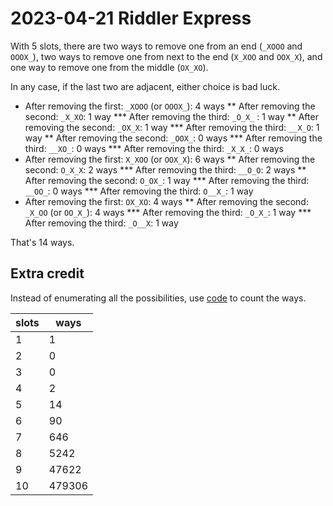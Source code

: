 2023-04-21 Riddler Express
==========================
With 5 slots, there are two ways to remove one from an end
(`_XOOO` and `OOOX_`), two ways to remove one from next to the end (`X_XOO`
and `OOX_X`), and one way to remove one from the middle (`OX_XO`).

In any case, if the last two are adjacent, either choice is bad luck.

* After removing the first: `_XOOO` (or `OOOX_`): 4 ways
** After removing the second: `_X_XO`: 1 way
*** After removing the third: `_O_X_` : 1 way
** After removing the second: `_OX_X`: 1 way
*** After removing the third: `__X_O`: 1 way
** After removing the second: `_OOX_`: 0 ways
*** After removing the third: `__XO_`: 0 ways
*** After removing the third: `_X_X_`: 0 ways
* After removing the first: `X_XOO` (or `OOX_X`): 6 ways
** After removing the second: `O_X_X`: 2 ways
*** After removing the third: `__O_O`: 2 ways
** After removing the second: `O_OX_`: 1 way
*** After removing the third: `__OO_`: 0 ways
*** After removing the third: `O__X_`: 1 way
* After removing the first: `OX_XO`: 4 ways
** After removing the second: `_X_OO` (or `OO_X_`): 4 ways
*** After removing the third: `_O_X_`: 1 way
*** After removing the third: `_O__X`: 1 way

That's 14 ways.

Extra credit
------------
Instead of enumerating all the possibilities, use [code](20230421x.hs)
to count the ways.

|slots|ways|
|-----|----|
|1    |1   |
|2    |0   |
|3    |0   |
|4    |2   |
|5    |14  |
|6    |90  |
|7    |646 |
|8    |5242|
|9    |47622|
|10   |479306|
